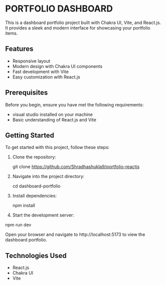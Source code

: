 # PORTFOLIO DASHBOARD
 This is a dashboard portfolio project built with Chakra UI, Vite, and React.js. It provides a sleek and modern interface for showcasing your portfolio items.

## Features

- Responsive layout
- Modern design with Chakra UI components
- Fast development with Vite
- Easy customization with React.js

## Prerequisites

Before you begin, ensure you have met the following requirements:
- visual studio installed on your machine
- Basic understanding of React.js and Vite

## Getting Started

To get started with this project, follow these steps:

1. Clone the repository:

   git clone https://github.com/Shradhashukla9/portfolio-reactjs

2. Navigate into the project directory:


    cd dashboard-portfolio

3. Install dependencies:

   npm install

4.  Start the development server:

   npm run dev

  Open your browser and navigate to http://localhost:5173 to view the dashboard portfolio.

## Technologies Used
   
  - React.js
  - Chakra UI
  - Vite
